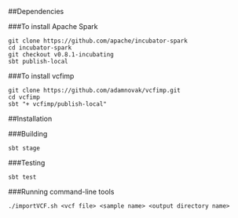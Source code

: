 ##Dependencies

###To install Apache Spark

```
git clone https://github.com/apache/incubator-spark
cd incubator-spark
git checkout v0.8.1-incubating
sbt publish-local
```

###To install vcfimp

```
git clone https://github.com/adamnovak/vcfimp.git
cd vcfimp
sbt "+ vcfimp/publish-local"
```

##Installation

###Building

```
sbt stage
```

###Testing

```
sbt test
```

###Running command-line tools

```
./importVCF.sh <vcf file> <sample name> <output directory name>
```
